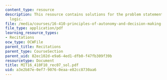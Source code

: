 ```yaml
---
content_type: resource
description: This resource contains solutions for the problem statements related to  propositional
  logic.
file: /media/courses/16-410-principles-of-autonomy-and-decision-making-fall-2010/a3e2b87e0ef790760eaae82cc8730aa6_MIT16_410F10_rec07_sol.pdf
file_type: application/pdf
learning_resource_types:
- Recitations
ocw_type: OCWFile
parent_title: Recitations
parent_type: CourseSection
parent_uid: 82ec102d-e9a6-4ed1-dfb0-f47fb309f39b
resourcetype: Document
title: MIT16_410F10_rec07_sol.pdf
uid: a3e2b87e-0ef7-9076-0eaa-e82cc8730aa6
---
```

